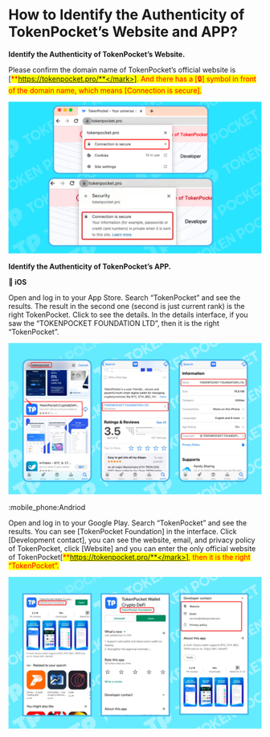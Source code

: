 # How to Identify the Authenticity of TokenPocket’s Website and APP?

**Identify the Authenticity of TokenPocket’s Website.**

Please confirm the domain name of TokenPocket’s official website is \[<mark style="color:red;">**https://tokenpocket.pro/**</mark>]. And there has a \[🔒] symbol in front of the domain name, which means \[Connection is secure].

![](<../../.gitbook/assets/image (44).png>)

**Identify the Authenticity of TokenPocket’s APP.**

&#x20;**🍎 iOS**

Open and log in to your App Store. Search “TokenPocket” and see the results. The result in the second one (second is just current rank) is the right TokenPocket. Click to see the details. In the details interface,  if you saw the “TOKENPOCKET FOUNDATION LTD”, then it is the right “TokenPocket”.

![](<../../.gitbook/assets/image (41).png>)

:mobile\_phone:Andriod

Open and log in to your Google Play. Search “TokenPocket” and see the results. You can see \[TokenPocket Foundation] in the interface. Click \[Development contact], you can see the website, email,  and privacy policy of TokenPocket, click \[Website] and you can enter the only official website of TokenPocket\[<mark style="color:red;">**https://tokenpocket.pro/**</mark>], then it is the right “TokenPocket”.&#x20;

![](<../../.gitbook/assets/image (55).png>)
